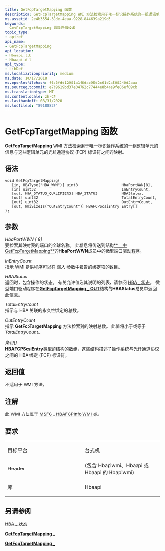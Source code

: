 ```yaml
---
title: GetFcpTargetMapping 函数
description: GetFcpTargetMapping WMI 方法检索用于唯一标识操作系统的一组逻辑单元的信息与这些逻辑单元的光纤通道协议 (FCP) 标识符之间的映射。
ms.assetid: 2e4b3554-31de-4eaa-9228-844639a219d5
keywords:
- GetFcpTargetMapping 函数存储设备
topic_type:
- apiref
api_name:
- GetFcpTargetMapping
api_location:
- Hbaapi.lib
- Hbaapi.dll
api_type:
- LibDef
ms.localizationpriority: medium
ms.date: 10/17/2018
ms.openlocfilehash: f6a8fdd12981a146dab95d2c61d2a508240d2aaa
ms.sourcegitcommit: e769619bd37e04762c77444e8b4ce9fe86ef09cb
ms.translationtype: MT
ms.contentlocale: zh-CN
ms.lasthandoff: 08/31/2020
ms.locfileid: "89188829"
---
```

# <a name="getfcptargetmapping-function"></a>GetFcpTargetMapping 函数


**GetFcpTargetMapping** WMI 方法检索用于唯一标识操作系统的一组逻辑单元的信息与这些逻辑单元的光纤通道协议 (FCP) 标识符之间的映射。

<a name="syntax"></a>语法
------

```ManagedCPlusPlus
void GetFcpTargetMapping(
   [in, HBAType("HBA_WWN")] uint8                    HbaPortWWN[8],
   [in] uint32                                       InEntryCount,
   [out, HBA_STATUS_QUALIFIERS] HBA_STATUS           HBAStatus,
   [out] uint32                                      TotalEntryCount,
   [out] uint32                                      OutEntryCount,
   [out, WmiSizeIs("OutEntryCount")] HBAFCPScsiEntry Entry[]
);
```

<a name="parameters"></a>参数
----------

*HbaPortWWN \[ 8\]*   
要检索其映射表的端口的全球名称。 此信息将传送到结构[** \_ 中 GetFcpTargetMapping**](/windows-hardware/drivers/ddi/hbapiwmi/ns-hbapiwmi-_getfcptargetmapping_in)的**HbaPortWWN**成员中的微型端口驱动程序。

*InEntryCount*   
指示 WMI 提供程序可以在 *输入* 参数中报告的绑定项的数目。

*HBAStatus*   
返回时，包含操作的状态。 有关允许值及其说明的列表，请参阅 [HBA \_ 状态](hba-status.md)。 微型端口驱动程序在[**GetFcpTargetMapping \_ OUT**](/windows-hardware/drivers/ddi/hbapiwmi/ns-hbapiwmi-_getfcptargetmapping_out)结构的**HBAStatus**成员中返回此信息。

*TotalEntryCount*   
指示与 HBA 关联的永久性绑定的总数。

*OutEntryCount*   
指示 **GetFcpTargetMapping** 方法检索到的映射总数。 此值将小于或等于 *TotalEntryCount*。

*条目\[\]*   
[**HBAFCPScsiEntry**](/windows-hardware/drivers/ddi/hbapiwmi/ns-hbapiwmi-_hbafcpscsientry)类型的结构的数组，这些结构描述了操作系统与光纤通道协议之间的 HBA 绑定 (FCP) 标识符。

<a name="return-value"></a>返回值
------------

不适用于 WMI 方法。

<a name="remarks"></a>注解
-------

此 WMI 方法属于 [MSFC \_ HBAFCPInfo WMI 类](msfc-hbafcpinfo-wmi-class.md)。

<a name="requirements"></a>要求
------------

<table>
<colgroup>
<col width="50%" />
<col width="50%" />
</colgroup>
<tbody>
<tr class="odd">
<td align="left"><p>目标平台</p></td>
<td align="left">台式机</td>
</tr>
<tr class="even">
<td align="left"><p>Header</p></td>
<td align="left"> (包含 Hbapiwmi、Hbaapi 或 Hbaapi 的 Hbapiwmi) </td>
</tr>
<tr class="odd">
<td align="left"><p>库</p></td>
<td align="left">Hbaapi</td>
</tr>
</tbody>
</table>

## <a name="span-idsee_alsospansee-also"></a><span id="see_also"></span>另请参阅


[HBA \_ 状态](hba-status.md)

[**GetFcpTargetMapping \_**](/windows-hardware/drivers/ddi/hbapiwmi/ns-hbapiwmi-_getfcptargetmapping_in)

[**GetFcpTargetMapping \_**](/windows-hardware/drivers/ddi/hbapiwmi/ns-hbapiwmi-_getfcptargetmapping_out)

 

